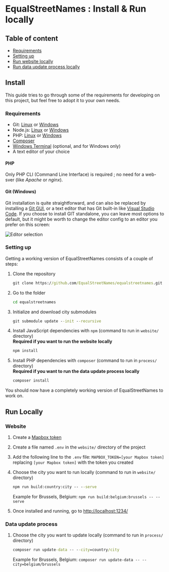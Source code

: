 # EqualStreetNames : Install & Run locally

## Table of content

- [Requirements](#Requirements)
- [Setting up](#Setting-up)
- [Run website locally](#Website)
- [Run data update process locally](#Data-update-process)

## Install

This guide tries to go through some of the requirements for developing on this project, but feel free to adopt it to your own needs.

### Requirements

- Git: [Linux](https://git-scm.com/download/linux) or [Windows](https://git-scm.com/download/win)
- Node.js: [Linux](https://nodejs.org/en/download/) or [Windows](https://nodejs.org/en/download/)
- PHP: [Linux](https://www.php.net/manual/en/install.unix.php) or [Windows](https://www.php.net/manual/en/install.windows.php)
- [Composer](https://getcomposer.org/download/)
- [Windows Terminal](https://www.microsoft.com/en-us/p/windows-terminal/9n0dx20hk701) (optional, and for Windows only)
- A text editor of your choice

#### PHP

Only PHP CLI (Command Line Interface) is required ; no need for a web-sver (like *Apache* or *nginx*).

#### Git (Windows)

Git installation is quite straightforward, and can also be replaced by installing a [Git GUI](https://git-scm.com/download/gui/windows),
or a text editor that has Git built-in like [Visual Studio Code](https://code.visualstudio.com/).
If you choose to install GIT standalone, you can leave most options to default,
but it might be worth to change the editor config to an editor you prefer on this screen:

![Editor selection](docs/assets/git-editor-win.png)

### Setting up

Getting a working version of EqualStreetNames consists of a couple of steps:

1. Clone the repository

    ```cmd
    git clone https://github.com/EqualStreetNames/equalstreetnames.git
    ```

1. Go to the folder

    ```cmd
    cd equalstreetnames
    ```

1. Initialize and download city submodules

    ```cmd
    git submodule update --init --recursive
    ```

1. Install JavaScript dependencies with `npm` (command to run in `website/` directory)  
**Required if you want to run the website locally**

    ```cmd
    npm install
    ```

1. Install PHP dependencies with `composer` (command to run in `process/` directory)  
**Required if you want to run the data update process locally**

    ```cmd
    composer install
    ```

You should now have a completely working version of EqualStreetNames to work on.

## Run Locally

### Website

1. Create a [Mapbox token](https://docs.mapbox.com/help/how-mapbox-works/access-tokens/)

1. Create a file named `.env` in the `website/` directory of the project

1. Add the following line to the `.env` file: `MAPBOX_TOKEN=[your Mapbox token]` replacing `[your Mapbox token]` with the token you created

1. Choose the city you want to run locally (command to run in `website/` directory)

    ```cmd
    npm run build:country:city -- --serve
    ```

    Example for Brussels, Belgium: `npm run build:belgium:brussels -- --serve`

1. Once installed and running, go to <http://localhost:1234/>

### Data update process

1. Choose the city you want to update locally (command to run in `process/` directory)

    ```cmd
    composer run update-data -- --city=country/city
    ```

    Example for Brussels, Belgium: `composer run update-data -- --city=belgium/brussels`
